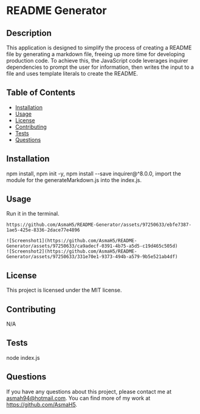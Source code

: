 # README Generator
  ## Description

  This application is designed to simplify the process of creating a README file by generating a markdown file, freeing up more time for developing production code. To achieve this, the JavaScript code leverages inquirer dependencies to prompt the user for information, then writes the input to a file and uses template literals to create the README.	
  
  ## Table of Contents
  
  - [Installation](#installation)
  - [Usage](#usage)
  - [License](#license)
  - [Contributing](#contributing)
  - [Tests](#tests)
  - [Questions](#questions)
  
  ## Installation
  
  npm install, npm init -y, npm install --save inquirer@^8.0.0, import the module for the generateMarkdown.js into the index.js.
  
  ## Usage
  
  Run it in the terminal.
  
    https://github.com/AsmaH5/README-Generator/assets/97250633/ebfe7387-1ae5-425e-8336-2dace77e4896

    ![Screenshot1](https://github.com/AsmaH5/README-Generator/assets/97250633/ca9adecf-0391-4b75-a5d5-c19d465c505d)
    ![Screenshot2](https://github.com/AsmaH5/README-Generator/assets/97250633/331e70e1-9373-494b-a579-9b5e521ab4df)
  ## License
  
  This project is licensed under the MIT license.
  
  ## Contributing
  
  N/A
  
  ## Tests
  
  node index.js
  
  ## Questions
  
  If you have any questions about this project, please contact me at asmah94@hotmail.com. You can find more of my work at https://github.com/AsmaH5.
  
